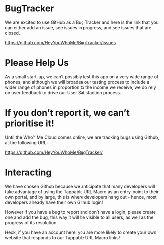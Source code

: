 # BugTracker

We are excited to use GitHub as a Bug Tracker and here is the link that you can either add an issue, see issues in progress, and see issues that are closed.

https://github.com/HeyYouWhoMe/BugTracker/issues

# Please Help Us

As a small start-up, we can’t possibly test this app on a very wide range of phones, and although we will broaden our testing process to include a wider range of phones in proportion to the income we receive, we do rely on user feedback to drive our User Satisfaction process.

# If you don’t report it, we can’t prioritise it!

Until the Who™ Me Cloud comes online, we are tracking bugs using Github, at the following URL:

https://github.com/HeyYouWhoMe/BugTracker/

# Interacting

We have chosen Github because we anticipate that many developers will take advantage of using the Tappable URL Macro as an entry-point to their own portal, and by large, this is where developers hang out - hence, most developers already have their own Github login!

However if you have a bug to report and don’t have a login, please create one and add the bug, this way it will be visible to all users, as well as the progress of its resolution.

Heck, if you have an account here, you are more likely to create your own website that responds to our Tappable URL Macro links!
